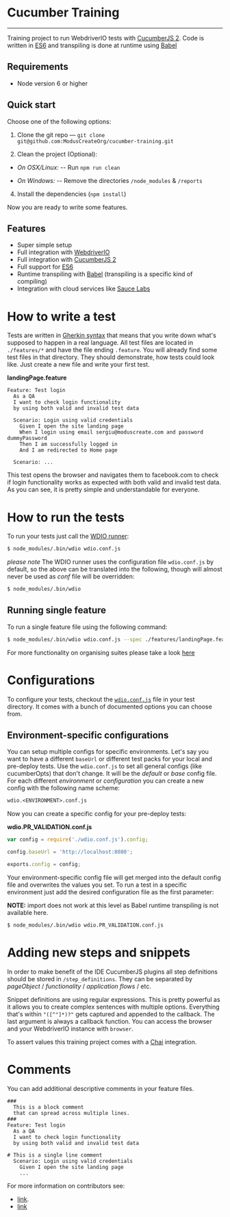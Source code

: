 Cucumber Training
=================

***

Training project to run WebdriverIO tests with [CucumberJS 2](https://cucumber.io/). 
Code is written in [ES6](https://www.ecma-international.org/ecma-262/6.0/) and transpiling is done at runtime using [Babel](https://babeljs.io/) 


## Requirements

- Node version 6 or higher


## Quick start

Choose one of the following options:

1. Clone the git repo — `git clone git@github.com:ModusCreateOrg/cucumber-training.git`

2. Clean the project (Optional):
- *On OSX/Linux:*
-- Run `npm run clean`

- *On Windows:*
-- Remove the directories `/node_modules` & `/reports`

4. Install the dependencies (`npm install`)

Now you are ready to write some features.


## Features

- Super simple setup
- Full integration with [WebdriverIO](http://webdriver.io/)
- Full integration with [CucumberJS 2](https://cucumber.io/)
- Full support for [ES6](https://www.ecma-international.org/ecma-262/6.0/)
- Runtime transpiling with [Babel](https://babeljs.io/) (transpiling is a specific kind of compiling)
- Integration with cloud services like [Sauce Labs](https://saucelabs.com/)


# How to write a test

Tests are written in [Gherkin syntax](https://cucumber.io/docs/reference)
that means that you write down what's supposed to happen in a real language. All test files are located in
`./features/*` and have the file ending `.feature`. You will already find some test files in that
directory. They should demonstrate, how tests could look like. Just create a new file and write your first
test.

__landingPage.feature__
```gherkin
Feature: Test login
  As a QA
  I want to check login functionality
  by using both valid and invalid test data

  Scenario: Login using valid credentials
    Given I open the site landing page
    When I login using email sergiu@moduscreate.com and password dummyPassword
    Then I am successfully logged in
    And I am redirected to Home page

  Scenario: ...

```

This test opens the browser and navigates them to facebook.com to check if login functionality works as expected with both valid and invalid test data. 
As you can see, it is pretty simple and understandable for everyone.


# How to run the tests

To run your tests just call the [WDIO runner](http://webdriver.io/guide/testrunner/gettingstarted.html):
```sh
$ node_modules/.bin/wdio wdio.conf.js
```

_please note_ The WDIO runner uses the configuration file `wdio.conf.js` by default, so the above can be translated into the following, though will almost never be used as _conf_ file will be overridden:
```sh
$ node_modules/.bin/wdio
```

## Running single feature

To run a single feature file using the following command:
```sh
$ node_modules/.bin/wdio wdio.conf.js --spec ./features/landingPage.feature
```

For more functionality on organising suites please take a look [here](http://webdriver.io/guide/testrunner/organizesuite.html)


# Configurations

To configure your tests, checkout the [`wdio.conf.js`](https://github.com/webdriverio/cucumber-boilerplate/blob/master/wdio.conf.js) file in your test directory. It comes with a bunch of documented options you can choose from.

## Environment-specific configurations

You can setup multiple configs for specific environments. Let's say you want to have a different `baseUrl` or different test packs for your local and pre-deploy tests. 
Use the `wdio.conf.js` to set all general configs (like cucumberOpts) that don't change.
It will be the _default_ or _base_ config file. For each different _environment_ or _configuration_ you can create a new config with the following name
scheme:

```txt
wdio.<ENVIRONMENT>.conf.js
```

Now you can create a specific config for your pre-deploy tests:

__wdio.PR_VALIDATION.conf.js__
```js
var config = require('./wdio.conf.js').config;

config.baseUrl = 'http://localhost:8080';

exports.config = config;
```

Your environment-specific config file will get merged into the default config file and overwrites the values you set.
To run a test in a specific environment just add the desired configuration file as the first parameter:

__NOTE:__ import does not work at this level as Babel runtime transpiling is not available here.

```sh
$ node_modules/.bin/wdio wdio.PR_VALIDATION.conf.js
```
 
 
# Adding new steps and snippets

In order to make benefit of the IDE CucumberJS plugins all step definitions should be stored in `/step_definitions`. They
can be separated by _pageObject_ / _functionality_ / _application flows_ / etc. 

Snippet definitions are using regular expressions. This is pretty powerful as it allows you to create complex
sentences with multiple options. Everything that's within `"([^"]*)?"` gets captured and appended to the
callback. The last argument is always a callback function.
You can access the browser and your WebdriverIO instance with `browser`.

To assert values this training project comes with a [Chai](http://chaijs.com/) integration.


# Comments

You can add additional descriptive comments in your feature files.

```gherkin
###
  This is a block comment
  that can spread across multiple lines.
###
Feature: Test login
  As a QA
  I want to check login functionality
  by using both valid and invalid test data

# This is a single line comment
  Scenario: Login using valid credentials
    Given I open the site landing page
    ...
```

For more information on contributors see:
 - [link](https://github.com/popescunsergiu).
 - [link](https://github.com/mallorym)

